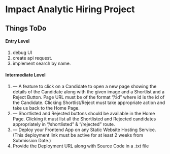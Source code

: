 # Impact Analytic Hiring Project

## Things ToDo

  #### Entry Level
  1. debug UI
  2. create api request.
  3. implement search by name.
 
  #### Intermediate Level
  1. — A feature to click on a Candidate to open a new page showing the details of the Candidate along with the given image and a Shortlist and a Reject Button. Page URL must be       of the format “/:id” where id is the id of the Candidate. Clicking Shortlist/Reject must take appropriate action and take us back to the Home Page.
  2. — Shortlisted and Rejected buttons should be available in the Home Page. Clicking it must list all the Shortlisted and Rejected candidates appropriately in “/shortlisted” &       “/rejected” route.
  3. — Deploy your Frontend App on any Static Website Hosting Service. (This deployment link must be active for at least 2 weeks from Submission Date.)
  4. Provide the Deployment URL along with Source Code in a .txt file
